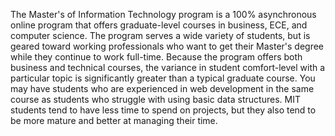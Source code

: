 The Master's of Information Technology program is a 100% asynchronous online program that offers graduate-level courses in business, ECE, and computer science. The program serves a wide variety of students, but is geared toward working professionals who want to get their Master's degree while they continue to work full-time. Because the program offers both business and technical courses, the variance in student comfort-level with a particular topic is significantly greater than a typical graduate course. You may have students who are experienced in web development in the same course as students who struggle with using basic data structures. MIT students tend to have less time to spend on projects, but they also tend to be more mature and better at managing their time.
